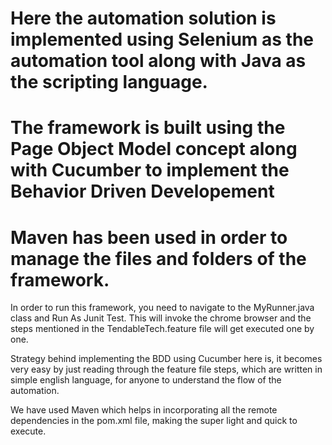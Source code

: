 # Here the automation solution is implemented using Selenium as the automation tool along with Java as the scripting language.
# The framework is built using the Page Object Model concept along with Cucumber to implement the Behavior Driven Developement
# Maven has been used in order to manage the files and folders of the framework.

In order to run this framework, you need to navigate to the MyRunner.java class and Run As Junit Test.
This will invoke the chrome browser and the steps mentioned in the TendableTech.feature file will get executed one by one.

Strategy behind implementing the BDD using Cucumber here is, it becomes very easy by just reading through the feature file steps, which are
written in simple english language, for anyone to understand the flow of the automation.

We have used Maven which helps in incorporating all the remote dependencies in the pom.xml file, making the super light and quick to execute.

